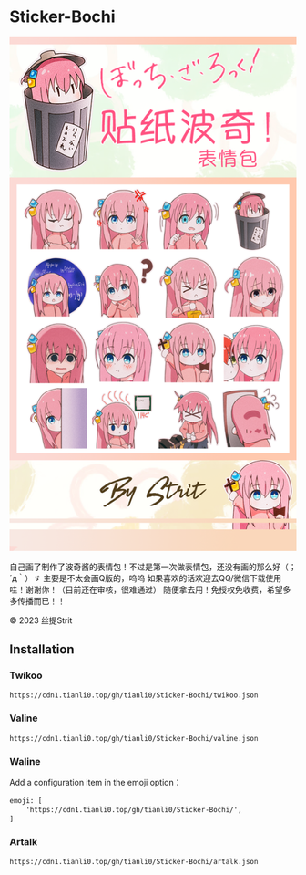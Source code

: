 # Sticker-Bochi


![预览](img/cover.png)

自己画了制作了波奇酱的表情包！不过是第一次做表情包，还没有画的那么好（；´д｀）ゞ
主要是不太会画Q版的，呜呜
如果喜欢的话欢迎去QQ/微信下载使用哇！谢谢你！（目前还在审核，很难通过）
随便拿去用！免授权免收费，希望多多传播而已！！

© 2023 丝提Strit

## Installation

### Twikoo

```
https://cdn1.tianli0.top/gh/tianli0/Sticker-Bochi/twikoo.json
```

### Valine

```
https://cdn1.tianli0.top/gh/tianli0/Sticker-Bochi/valine.json
```

### Waline

Add a configuration item in the emoji option：

```
emoji: [
    'https://cdn1.tianli0.top/gh/tianli0/Sticker-Bochi/',
]
```

### Artalk

```
https://cdn1.tianli0.top/gh/tianli0/Sticker-Bochi/artalk.json
```
